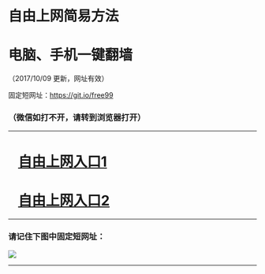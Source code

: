﻿# 自由上网简易方法

# 电脑、手机一键翻墙

（2017/10/09 更新，网址有效）

固定短网址：https://git.io/free99

### （微信如打不开，请转到浏览器打开）


***





# &nbsp;&nbsp; <a href="http://ft227421985.fwq-tz-1001.info/fwqtz01.html?t=100900110500 " target="_blank">自由上网入口1</a>
# &nbsp;&nbsp; <a href="http://ft2335018358.fwq-tz-1002.info/fwqtz02.html?t=1009001805 " target="_blank">自由上网入口2</a>
***

### 请记住下图中固定短网址：

<img src="https://s3-us-west-2.amazonaws.com/fwq-1001/yjfq-20170905okok.png" /> 


***

